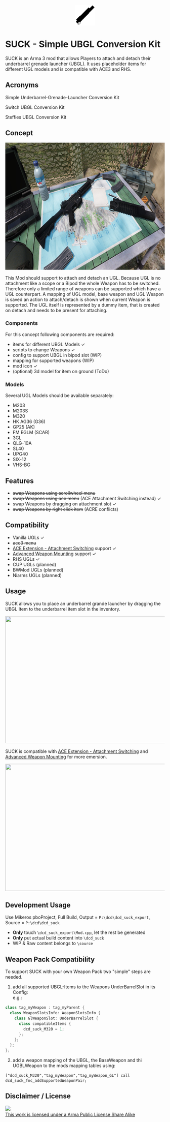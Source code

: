 <p align="center"><img width="64" height="64" src="source/images/icon_64p_blk.png">

<p align="left">

# SUCK - Simple UBGL Conversion Kit

SUCK is an Arma 3 mod that allows Players to attach and detach their underbarrel grenade launcher (UBGL).
It uses placeholder items for different UGL models and is compatible with ACE3 and RHS.

## Acronyms

Simple Underbarrel-Grenade-Launcher Conversion Kit  

Switch UBGL Conversion Kit  

Steffies UBGL Conversion Kit  

## Concept

<p align="center"><img width="800" height="400" src="source/images/suck_picture_2048x1024.png">

<p align="left">

This Mod should support to attach and detach an UGL.
Because UGL is no attachment like a scope or a Bipod the whole Weapon has to be switched.
Therefore only a limited range of weapons can be supported which have a UGL counterpart.
A mapping of UGL model, base weapon and UGL Weapon is saved an action to attach/detach is shown when current Weapon is supported.
The UGL itself is represented by a dummy item, that is created on detach and needs to be present for attaching.

### Components

For this concept following components are required:

- items for different UBGL Models ✓
- scripts to change Weapons ✓
- config to support UBGL in bipod slot (WIP)
- mapping for supported weapons (WIP)
- mod icon ✓
- (optional) 3d model for item on ground (ToDo)

### Models

Several UGL Models should be available separately:
- M203
- M203S
- M320
- HK AG36 (G36)
- GP25 (AK)
- FM EGLM (SCAR)
- 3GL
- QLG-10A
- SL40
- UPG40
- SIX-12
- VHS-BG


## Features

- ~~swap Weapons using scrollwheel menu~~
- ~~swap Weapons using ace menu~~ (ACE Attachment Switching instead) ✓
- swap Weapons by dragging on attachment slot ✓
- ~~swap Weapons by right click item~~ (ACRE conflicts)

## Compatibility

- Vanilla UGLs ✓
- ~~ace3 menu~~
- [ACE Extension - Attachment Switching](https://steamcommunity.com/sharedfiles/filedetails/?id=1374639840&searchtext=attachments) support ✓
- [Advanced Weapon Mounting](https://steamcommunity.com/sharedfiles/filedetails/?id=1378046829&searchtext=attachments) support ✓
- RHS UGLs ✓
- CUP UGLs (planned)
- BWMod UGLs (planned)
- Niarms UGLs (planned)


## Usage

SUCK allows you to place an underbarrel grande launcher by dragging the UBGL Item to the underbarrel item slot in the inventory.

<p align="center"><img width="955" height="400" src="source/images/dcd_suck_usage_400p_hq.gif">

<p align="left">

SUCK is compatible with [ACE Extension - Attachment Switching](https://steamcommunity.com/sharedfiles/filedetails/?id=1374639840&searchtext=attachments) and
[Advanced Weapon Mounting](https://steamcommunity.com/sharedfiles/filedetails/?id=1378046829&searchtext=attachments) for more emersion.

<p align="center"><img width="955" height="400" src="source/images/dcd_suck_usage_ace_ams_400p.gif">

<p align="left">

## Development Usage

Use Mikeros pboProject, Full Build, Output = `P:\dcd\dcd_suck_export`, Source = `P:\dcd\dcd_suck`

- **Only** touch `\dcd_suck_export\Mod.cpp`, let the rest be generated
- **Only** put actual build content into `\dcd_suck`
- WIP & Raw content belongs to `\source`


## Weapon Pack Compatibility

To support SUCK with your own Weapon Pack two "simple" steps are needed.
1. add all supported UBGL-Items to the Weapons UnderBarrelSlot in its Config:  
e.g.:
```cpp
class tag_myWeapon : tag_myParent {
  class WeaponSlotsInfo: WeaponSlotsInfo {
    class GlWeaponSlot: UnderBarrelSlot {
      class compatibleItems {
        dcd_suck_M320 = 1;
      };
    };
  };
};
```
2. add a weapon mapping of the UBGL, the BaseWeapon and thi UGBLWeapon to the mods mapping tables using:
```sqf
["dcd_suck_M320","tag_myWeapon","tag_myWeapon_GL"] call dcd_suck_fnc_addSupportedWeaponPair;
```


## Disclaimer / License

<a rel="license" href="http://www.bistudio.com/licenses/arma-public-license-share-alike" target="_blank" >
 <img src="http://www.bistudio.com/license-icons/small/APL-SA.png" >
 <br>
 This work is licensed under a Arma Public License Share Alike
</a>
